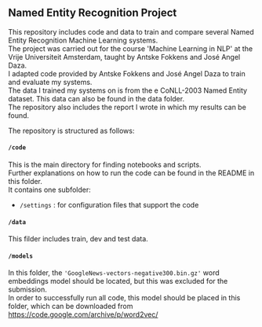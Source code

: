 ## Named Entity Recognition Project

This repository includes code and data to train and compare several Named Entity Recognition Machine Learning systems.    
The project was carried out for the course 'Machine Learning in NLP' at the Vrije Universiteit Amsterdam, taught by Antske Fokkens and José Angel Daza.  
I adapted code provided by Antske Fokkens and José Angel Daza to train and evaluate my systems.   
The data I trained my systems on is from the e CoNLL-2003 Named Entity dataset. This data can also be found in the data folder.   
The repository also includes the report I wrote in which my results can be found.   

The repository is structured as follows:

#### `/code`

This is the main directory for finding notebooks and scripts.  
Further explanations on how to run the code can be found in the README in this folder.  
It contains one subfolder:  
* `/settings` : for configuration files that support the code  

#### `/data`

This filder includes train, dev and test data.

#### `/models`

In this folder, the `'GoogleNews-vectors-negative300.bin.gz'` word embeddings model should be located, but this was excluded for the submission.  
In order to successfully run all code, this model should be placed in this folder, which can be downloaded from https://code.google.com/archive/p/word2vec/

